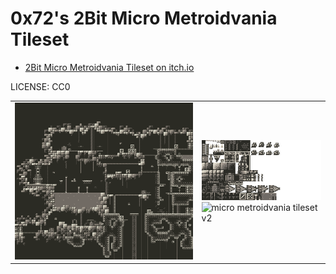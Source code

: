 0x72's 2Bit Micro Metroidvania Tileset
===

* [2Bit Micro Metroidvania Tileset on itch.io](https://0x72.itch.io/2bitmicrometroidvaniatileset)

LICENSE: CC0

| | |
|---|---|
| ![micro metroidvania example](img/2bit_micro_metroidvania.png) | ![micro metroidvania tileset v1](img/micrometroidvania0x72.v1.png) ![micro metroidvania tileset v2](micrometroidvania0x72.v2.png) |


